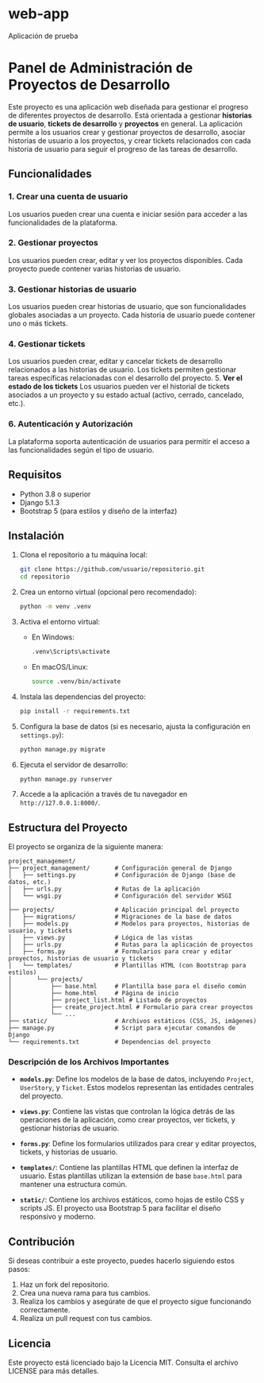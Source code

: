 # web-app
Aplicación de prueba



# Panel de Administración de Proyectos de Desarrollo

Este proyecto es una aplicación web diseñada para gestionar el progreso de diferentes proyectos de desarrollo. Está orientada a gestionar **historias de usuario**, **tickets de desarrollo** y **proyectos** en general. La aplicación permite a los usuarios crear y gestionar proyectos de desarrollo, asociar historias de usuario a los proyectos, y crear tickets relacionados con cada historia de usuario para seguir el progreso de las tareas de desarrollo.

## Funcionalidades

### 1. **Crear una cuenta de usuario**
   Los usuarios pueden crear una cuenta e iniciar sesión para acceder a las funcionalidades de la plataforma.

### 2. **Gestionar proyectos**
   Los usuarios pueden crear, editar y ver los proyectos disponibles. Cada proyecto puede contener varias historias de usuario.

### 3. **Gestionar historias de usuario**
   Los usuarios pueden crear historias de usuario, que son funcionalidades globales asociadas a un proyecto. Cada historia de usuario puede contener uno o más tickets.

### 4. **Gestionar tickets**
   Los usuarios pueden crear, editar y cancelar tickets de desarrollo relacionados a las historias de usuario. Los tickets permiten gestionar tareas específicas relacionadas con el desarrollo del proyecto.
5. **Ver el estado de los tickets**
   Los usuarios pueden ver el historial de tickets asociados a un proyecto y su estado actual (activo, cerrado, cancelado, etc.).

### 6. **Autenticación y Autorización**
   La plataforma soporta autenticación de usuarios para permitir el acceso a las funcionalidades según el tipo de usuario.

## Requisitos

- Python 3.8 o superior
- Django 5.1.3
- Bootstrap 5 (para estilos y diseño de la interfaz)

## Instalación

1. Clona el repositorio a tu máquina local:

   ```bash
   git clone https://github.com/usuario/repositorio.git
   cd repositorio
   ```

2. Crea un entorno virtual (opcional pero recomendado):

   ```bash
   python -m venv .venv
   ```

3. Activa el entorno virtual:

   - En Windows:

     ```bash
     .venv\Scripts\activate
     ```

   - En macOS/Linux:

     ```bash
     source .venv/bin/activate
     ```

4. Instala las dependencias del proyecto:

   ```bash
   pip install -r requirements.txt
   ```

5. Configura la base de datos (si es necesario, ajusta la configuración en `settings.py`):

   ```bash
   python manage.py migrate
   ```

6. Ejecuta el servidor de desarrollo:

   ```bash
   python manage.py runserver
   ```

7. Accede a la aplicación a través de tu navegador en `http://127.0.0.1:8000/`.

## Estructura del Proyecto

El proyecto se organiza de la siguiente manera:

```
project_management/
├── project_management/       # Configuración general de Django
│   ├── settings.py           # Configuración de Django (base de datos, etc.)
│   ├── urls.py               # Rutas de la aplicación
│   └── wsgi.py               # Configuración del servidor WSGI
│
├── projects/                 # Aplicación principal del proyecto
│   ├── migrations/           # Migraciones de la base de datos
│   ├── models.py             # Modelos para proyectos, historias de usuario, y tickets
│   ├── views.py              # Lógica de las vistas
│   ├── urls.py               # Rutas para la aplicación de proyectos
│   ├── forms.py              # Formularios para crear y editar proyectos, historias de usuario y tickets
│   └── templates/            # Plantillas HTML (con Bootstrap para estilos)
│       └── projects/
│           ├── base.html     # Plantilla base para el diseño común
│           ├── home.html     # Página de inicio
│           ├── project_list.html # Listado de proyectos
│           ├── create_project.html # Formulario para crear proyectos
│           └── ...
├── static/                   # Archivos estáticos (CSS, JS, imágenes)
├── manage.py                 # Script para ejecutar comandos de Django
└── requirements.txt          # Dependencias del proyecto
```

### Descripción de los Archivos Importantes

- **`models.py`**: Define los modelos de la base de datos, incluyendo `Project`, `UserStory`, y `Ticket`. Estos modelos representan las entidades centrales del proyecto.
  
- **`views.py`**: Contiene las vistas que controlan la lógica detrás de las operaciones de la aplicación, como crear proyectos, ver tickets, y gestionar historias de usuario.
  
- **`forms.py`**: Define los formularios utilizados para crear y editar proyectos, tickets, y historias de usuario.

- **`templates/`**: Contiene las plantillas HTML que definen la interfaz de usuario. Estas plantillas utilizan la extensión de base `base.html` para mantener una estructura común.

- **`static/`**: Contiene los archivos estáticos, como hojas de estilo CSS y scripts JS. El proyecto usa Bootstrap 5 para facilitar el diseño responsivo y moderno.

## Contribución

Si deseas contribuir a este proyecto, puedes hacerlo siguiendo estos pasos:

1. Haz un fork del repositorio.
2. Crea una nueva rama para tus cambios.
3. Realiza los cambios y asegúrate de que el proyecto sigue funcionando correctamente.
4. Realiza un pull request con tus cambios.

## Licencia

Este proyecto está licenciado bajo la Licencia MIT. Consulta el archivo LICENSE para más detalles.
